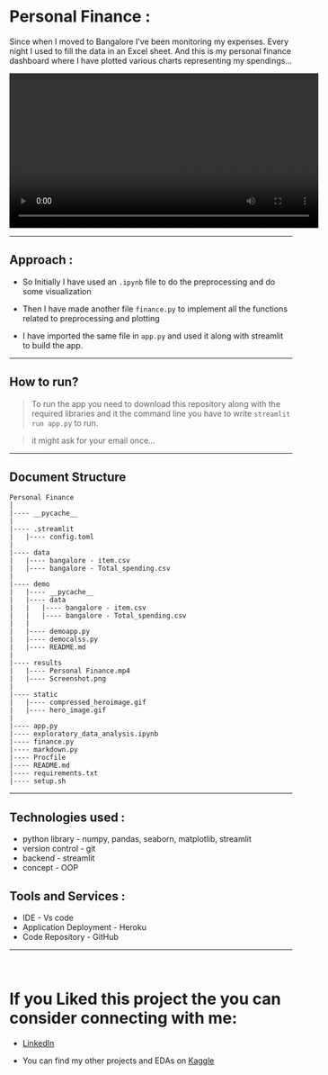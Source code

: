 # Personal Finance : 

Since when I moved to Bangalore I've been monitoring my expenses. Every night I used to fill the data in an Excel sheet. And this is my personal finance dashboard where I have plotted various charts representing my spendings...

<p align = 'center' >
    <video alt = 'home_image' width = 550px src = 'results/Personal Finance.mp4'>
</p>

----------------------------

## Approach : 

* So Initially I have used an <code>.ipynb</code> file to do the preprocessing and do some visualization

* Then I have made another file <code>finance.py</code> to implement all the functions related to preprocessing and plotting

* I have imported the same file in <code>app.py</code> and used it along with streamlit to build the app.

------------------------------

## How to run? 

> To run the app you need to download this repository along with the required libraries and it the command line you have to write <code>streamlit run app.py</code> to run. 

> it might ask for your email once...

------------------------------- 

## Document Structure 

```
Personal Finance 
│
|---- __pycache__
|
|---- .streamlit
|   |---- config.toml
|
|---- data 
|   |---- bangalore - item.csv
|   |---- bangalore - Total_spending.csv
|
|---- demo 
|   |---- __pycache__
|   |---- data
|   |   |---- bangalore - item.csv
|   |   |---- bangalore - Total_spending.csv
|   |
|   |---- demoapp.py
|   |---- democalss.py
|   |---- README.md
|   
|---- results
|   |---- Personal Finance.mp4
|   |---- Screenshot.png
|
|---- static
|   |---- compressed_heroimage.gif
|   |---- hero_image.gif
|
|---- app.py
|---- exploratory_data_analysis.ipynb
|---- finance.py
|---- markdown.py
|---- Procfile 
|---- README.md
|---- requirements.txt
|---- setup.sh

```
---------------------
## Technologies used : 

* python library - numpy, pandas, seaborn, matplotlib, streamlit
* version control - git 
* backend - streamlit
* concept - OOP

## Tools and Services : 
* IDE - Vs code 
* Application Deployment - Heroku
* Code Repository - GitHub

-----------------------
<br>

# If you Liked this project the you can consider connecting with me:
* [LinkedIn](https://www.linkedin.com/in/soumyadip-ghorai/) 

* You can find my other projects and EDAs on [Kaggle](https://www.kaggle.com/soumyadipghorai)
